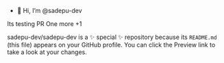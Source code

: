 - 👋 Hi, I’m @sadepu-dev

Its testing PR One more +1

sadepu-dev/sadepu-dev is a ✨ special ✨ repository because its `README.md` (this file) appears on your GitHub profile.
You can click the Preview link to take a look at your changes.





